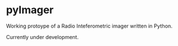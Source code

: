 # pyImager
Working protoype of a Radio Inteferometric imager written in Python.

Currently under development.
